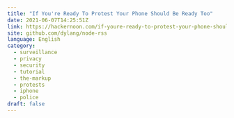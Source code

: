 ```yaml
---
title: "If You're Ready To Protest Your Phone Should Be Ready Too"
date: 2021-06-07T14:25:51Z
link: https://hackernoon.com/if-youre-ready-to-protest-your-phone-should-be-ready-too-p41l35oq?source=rss&utm_medium=RSS&utm_source=news.12bit.vn
site: github.com/dylang/node-rss
language: English
category:
  - surveillance
  - privacy
  - security
  - tutorial
  - the-markup
  - protests
  - iphone
  - police
draft: false
---
```


